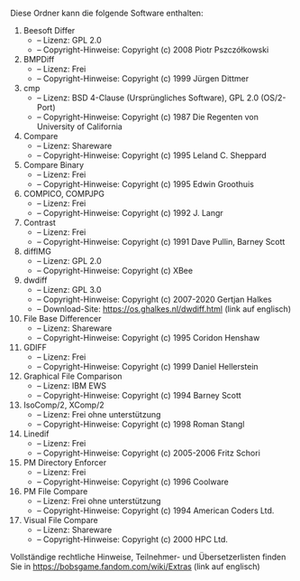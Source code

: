 ﻿Diese Ordner kann die folgende Software enthalten:

1. Beesoft Differ
   - – Lizenz: GPL 2.0
   - – Copyright-Hinweise: Copyright (c) 2008 Piotr Pszczółkowski
2. BMPDiff
   - – Lizenz: Frei
   - – Copyright-Hinweise: Copyright (c) 1999 Jürgen Dittmer
3. cmp
   - – Lizenz: BSD 4-Clause (Ursprüngliches Software), GPL 2.0 (OS/2-Port)
   - – Copyright-Hinweise: Copyright (c) 1987 Die Regenten von University of California
4. Compare
   - – Lizenz: Shareware
   - – Copyright-Hinweise: Copyright (c) 1995 Leland C. Sheppard
5. Compare Binary
   - – Lizenz: Frei
   - – Copyright-Hinweise: Copyright (c) 1995 Edwin Groothuis
6. COMPICO, COMPJPG
   - – Lizenz: Frei
   - – Copyright-Hinweise: Copyright (c) 1992 J. Langr
7. Contrast
   - – Lizenz: Frei
   - – Copyright-Hinweise: Copyright (c) 1991 Dave Pullin, Barney Scott
8. diffIMG
   - – Lizenz: GPL 2.0
   - – Copyright-Hinweise: Copyright (c) XBee
9. dwdiff
   - – Lizenz: GPL 3.0
   - – Copyright-Hinweise: Copyright (c) 2007-2020 Gertjan Halkes
   - – Download-Site: https://os.ghalkes.nl/dwdiff.html (link auf englisch)
10. File Base Differencer
    - – Lizenz: Shareware
    - – Copyright-Hinweise: Copyright (c) 1995 Coridon Henshaw
11. GDIFF
    - – Lizenz: Frei
    - – Copyright-Hinweise: Copyright (c) 1999 Daniel Hellerstein
12. Graphical File Comparison
    - – Lizenz: IBM EWS
    - – Copyright-Hinweise: Copyright (c) 1994 Barney Scott
13. IsoComp/2, XComp/2
    - – Lizenz: Frei ohne unterstützung
    - – Copyright-Hinweise: Copyright (c) 1998 Roman Stangl
14. Linedif
    - – Lizenz: Frei
    - – Copyright-Hinweise: Copyright (c) 2005-2006 Fritz Schori
15. PM Directory Enforcer
    - – Lizenz: Frei
    - – Copyright-Hinweise: Copyright (c) 1996 Coolware
16. PM File Compare
    - – Lizenz: Frei ohne unterstützung
    - – Copyright-Hinweise: Copyright (c) 1994 American Coders Ltd.
17. Visual File Compare
    - – Lizenz: Shareware
    - – Copyright-Hinweise: Copyright (c) 2000 HPC Ltd.

Vollständige rechtliche Hinweise, Teilnehmer- und Übersetzerlisten finden Sie in https://bobsgame.fandom.com/wiki/Extras (link auf englisch)
